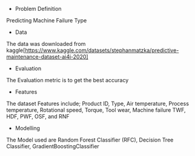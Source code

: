 * Problem Definition

Predicting Machine Failure Type

* Data

The data was downloaded from kaggle[https://www.kaggle.com/datasets/stephanmatzka/predictive-maintenance-dataset-ai4i-2020]

* Evaluation

The Evaluation metric is to get the best accuracy

* Features

The dataset Features include; Product ID,	Type,	Air temperature, Process temperature, Rotational speed,	Torque,	Tool wear, Machine failure
TWF, HDF,	PWF, OSF, and RNF


* Modelling

The Model used are Random Forest Classifier (RFC), Decision Tree Classifier, GradientBoostingClassifier




